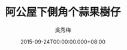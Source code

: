 ---
issue: 140
title: 阿公屋下側角个蒜果樹仔
author: 吳秀梅
language: 南四縣
date: 2015-09-24T00:00:00.000+08:00
topic: 懷想
difficulty: 2
wikidata: Q98095978
wikidata_link: https://www.wikidata.org/wiki/Q98095978
author_wikidata_link: https://www.wikidata.org/wiki/Q98096267
author_wikidata: Q98096267
---